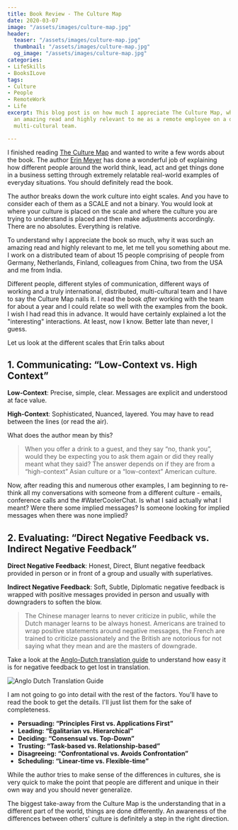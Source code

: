 ```yaml
---
title: Book Review - The Culture Map
date: 2020-03-07
image: "/assets/images/culture-map.jpg"
header:
  teaser: "/assets/images/culture-map.jpg"
  thumbnail: "/assets/images/culture-map.jpg"
  og_image: "/assets/images/culture-map.jpg"
categories:
- LifeSkills
- BooksILove
tags:
- Culture
- People
- RemoteWork
- Life
excerpt: This blog post is on how much I appreciate The Culture Map, why it was such
  an amazing read and highly relevant to me as a remote employee on a distributed
  multi-cultural team.

---
```

I finished reading [The Culture Map](https://www.erinmeyer.com/book/) and wanted to write a few words about the book. The author [Erin Meyer](https://www.erinmeyer.com/) has done a wonderful job of explaining how different people around the world think, lead, act and get things done in a business setting through extremely relatable real-world examples of everyday situations. You should definitely read the book.

The author breaks down the work culture into eight scales. And you have to consider each of them as a SCALE and not a binary. You would look at where your culture is placed on the scale and where the culture you are trying to understand is placed and then make adjustments accordingly. There are no absolutes. Everything is relative.

To understand why I appreciate the book so much, why it was such an amazing read and highly relevant to me, let me tell you something about me. I work on a distributed team of about 15 people comprising of people from Germany, Netherlands, Finland, colleagues from China, two from the USA and me from India.

Different people, different styles of communication, different ways of working and a truly international, distributed, multi-cultural team and I have to say the Culture Map nails it. I read the book *after* working with the team for about a year and I could relate so well with the examples from the book. I wish I had read this in advance. It would have certainly explained a lot the "interesting" interactions. At least, now I know. Better late than never, I guess.

Let us look at the different scales that Erin talks about

## 1. Communicating: “Low-Context vs. High Context”

**Low-Context**: Precise, simple, clear. Messages are explicit and understood at face value.

**High-Context**: Sophisticated, Nuanced, layered. You may have to read between the lines (or read the air).

What does the author mean by this?

> When you offer a drink to a guest, and they say “no, thank you”, would they be expecting you to ask them again or did they really meant what they said? The answer depends on if they are from a “high-context” Asian culture or a “low-context” American culture.

Now, after reading this and numerous other examples, I am beginning to re-think all my conversations with someone from a different culture - emails, conference calls and the #WaterCoolerChat. Is what I said actually what I meant? Were there some implied messages? Is someone looking for implied messages when there was none implied?

## 2. Evaluating: “Direct Negative Feedback vs. Indirect Negative Feedback”

**Direct Negative Feedback**: Honest, Direct, Blunt negative feedback provided in person or in front of a group and usually with superlatives.

**Indirect Negative Feedback**: Soft, Subtle, Diplomatic negative feedback is wrapped with positive messages provided in person and usually with downgraders to soften the blow.

> The Chinese manager learns to never criticize in public, while the Dutch manager learns to be always honest. Americans are trained to wrap positive statements around negative messages, the French are trained to criticize passionately and the British are notorious for not saying what they mean and are the masters of downgrade.

Take a look at the [Anglo-Dutch translation guide](https://www.reddit.com/r/thenetherlands/comments/2iz0go/the_anglodutch_translation_guide/) to understand how easy it is for negative feedback to get lost in translation.

![Anglo Dutch Translation Guide](https://external-preview.redd.it/u895OhFuhxzZ9zozBbpeTAoS4cc2JyImVaRm9YTulmA.jpg?auto=webp&s=828b5e3e2efc282f0bdf3b77651ebeff20c2640d)

I am not going to go into detail with the rest of the factors. You'll have to read the book to get the details. I'll just list them for the sake of completeness.

* **Persuading: “Principles First vs. Applications First”**
* **Leading: “Egalitarian vs. Hierarchical”**
* **Deciding: “Consensual vs. Top-Down”**
* **Trusting: “Task-based vs. Relationship-based”**
* **Disagreeing: “Confrontational vs. Avoids Confrontation”**
* **Scheduling: “Linear-time vs. Flexible-time”**

While the author tries to make sense of the differences in cultures, she is very quick to make the point that people are different and unique in their own way and you should never generalize.

The biggest take-away from the Culture Map is the understanding that in a different part of the world, things are done differently. An awareness of the differences between others' culture is definitely a step in the right direction.
